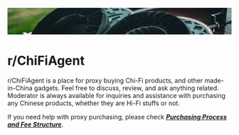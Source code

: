 ![banner](./assets/banner.png)

# r/ChiFiAgent

r/ChiFiAgent is a place for proxy buying Chi-Fi products, and other made-in-China gadgets. Feel free to discuss, review, and ask anything related. Moderator is always available for inquiries and assistance with purchasing any Chinese products, whether they are Hi-Fi stuffs or not.

If you need help with proxy purchasing, please check [**_Purchasing Process and Fee Structure_**](./Purchasing%20Process%20and%20Fee%20Structure.md).
